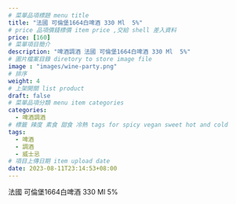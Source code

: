 ```yaml
---
# 菜單品項標題 menu title 
title: "法國 可倫堡1664白啤酒 330 Ml  5%"
# price 品項價錢標價 item price ,交給 shell 差入資料
price: [160] 
# 菜單項目簡介 
description: "啤酒調酒 法國 可倫堡1664白啤酒 330 Ml  5%"
# 圖片檔案目錄 diretory to store image file
image : "images/wine-party.png"
# 排序
weight: 4 
# 上架開關 list product 
draft: false
# 菜單品項分類 menu item categories 
categories:
  - 啤酒調酒 
# 標籤 辣度 素食 甜食 冷熱 tags for spicy vegan sweet hot and cold 
tags:
  - 啤酒
  - 調酒 
  - 威士忌
# 項目上傳日期 item upload date 
date: 2023-08-11T23:14:53+08:00
---
```


 法國 可倫堡1664白啤酒 330 Ml  5%
